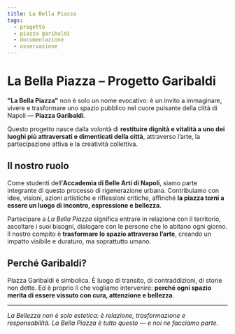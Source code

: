 ```yaml
---
title: La Bella Piazza
tags:
  - progetto
  - piazza garibaldi
  - documentazione
  - osservazione
---
```



# La Bella Piazza – Progetto Garibaldi

**"La Bella Piazza"** non è solo un nome evocativo: è un invito a immaginare, vivere e trasformare uno spazio pubblico nel cuore pulsante della città di Napoli — **Piazza Garibaldi**.

Questo progetto nasce dalla volontà di **restituire dignità e vitalità a uno dei luoghi più attraversati e dimenticati della città**, attraverso l’arte, la partecipazione attiva e la creatività collettiva.

## Il nostro ruolo

Come studenti dell’**Accademia di Belle Arti di Napoli**, siamo parte integrante di questo processo di rigenerazione urbana. Contribuiamo con idee, visioni, azioni artistiche e riflessioni critiche, affinché **la piazza torni a essere un luogo di incontro, espressione e bellezza**.

Partecipare a *La Bella Piazza* significa entrare in relazione con il territorio, ascoltare i suoi bisogni, dialogare con le persone che lo abitano ogni giorno. Il nostro compito è **trasformare lo spazio attraverso l’arte**, creando un impatto visibile e duraturo, ma soprattutto umano.

## Perché Garibaldi?

Piazza Garibaldi è simbolica. È luogo di transito, di contraddizioni, di storie non dette. Ed è proprio lì che vogliamo intervenire: **perché ogni spazio merita di essere vissuto con cura, attenzione e bellezza**.

---

*La Bellezza non è solo estetica: è relazione, trasformazione e responsabilità. La Bella Piazza è tutto questo — e noi ne facciamo parte.*
